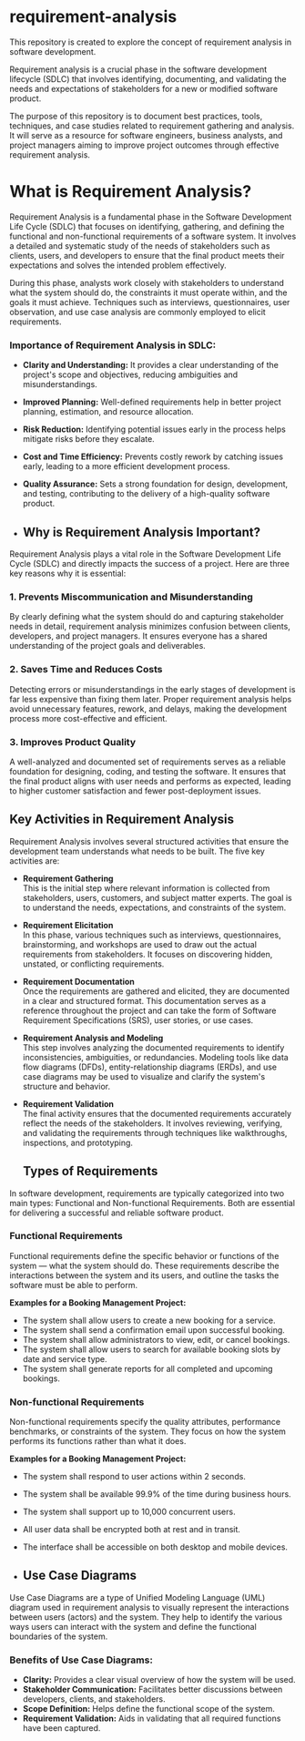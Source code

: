 # requirement-analysis

This repository is created to explore the concept of requirement analysis in software development. 

Requirement analysis is a crucial phase in the software development lifecycle (SDLC) that involves identifying, documenting, and validating the needs and expectations of stakeholders for a new or modified software product. 

The purpose of this repository is to document best practices, tools, techniques, and case studies related to requirement gathering and analysis. It will serve as a resource for software engineers, business analysts, and project managers aiming to improve project outcomes through effective requirement analysis.

# What is Requirement Analysis?
Requirement Analysis is a fundamental phase in the Software Development Life Cycle (SDLC) that focuses on identifying, gathering, and defining the functional and non-functional requirements of a software system. It involves a detailed and systematic study of the needs of stakeholders such as clients, users, and developers to ensure that the final product meets their expectations and solves the intended problem effectively.

During this phase, analysts work closely with stakeholders to understand what the system should do, the constraints it must operate within, and the goals it must achieve. Techniques such as interviews, questionnaires, user observation, and use case analysis are commonly employed to elicit requirements.

### Importance of Requirement Analysis in SDLC:

- **Clarity and Understanding:** It provides a clear understanding of the project's scope and objectives, reducing ambiguities and misunderstandings.
- **Improved Planning:** Well-defined requirements help in better project planning, estimation, and resource allocation.
- **Risk Reduction:** Identifying potential issues early in the process helps mitigate risks before they escalate.
- **Cost and Time Efficiency:** Prevents costly rework by catching issues early, leading to a more efficient development process.
- **Quality Assurance:** Sets a strong foundation for design, development, and testing, contributing to the delivery of a high-quality software product.

- ## Why is Requirement Analysis Important?

Requirement Analysis plays a vital role in the Software Development Life Cycle (SDLC) and directly impacts the success of a project. Here are three key reasons why it is essential:

### 1. Prevents Miscommunication and Misunderstanding

By clearly defining what the system should do and capturing stakeholder needs in detail, requirement analysis minimizes confusion between clients, developers, and project managers. It ensures everyone has a shared understanding of the project goals and deliverables.

### 2. Saves Time and Reduces Costs

Detecting errors or misunderstandings in the early stages of development is far less expensive than fixing them later. Proper requirement analysis helps avoid unnecessary features, rework, and delays, making the development process more cost-effective and efficient.

### 3. Improves Product Quality

A well-analyzed and documented set of requirements serves as a reliable foundation for designing, coding, and testing the software. It ensures that the final product aligns with user needs and performs as expected, leading to higher customer satisfaction and fewer post-deployment issues.

## Key Activities in Requirement Analysis

Requirement Analysis involves several structured activities that ensure the development team understands what needs to be built. The five key activities are:

- **Requirement Gathering**  
  This is the initial step where relevant information is collected from stakeholders, users, customers, and subject matter experts. The goal is to understand the needs, expectations, and constraints of the system.

- **Requirement Elicitation**  
  In this phase, various techniques such as interviews, questionnaires, brainstorming, and workshops are used to draw out the actual requirements from stakeholders. It focuses on discovering hidden, unstated, or conflicting requirements.

- **Requirement Documentation**  
  Once the requirements are gathered and elicited, they are documented in a clear and structured format. This documentation serves as a reference throughout the project and can take the form of Software Requirement Specifications (SRS), user stories, or use cases.

- **Requirement Analysis and Modeling**  
  This step involves analyzing the documented requirements to identify inconsistencies, ambiguities, or redundancies. Modeling tools like data flow diagrams (DFDs), entity-relationship diagrams (ERDs), and use case diagrams may be used to visualize and clarify the system's structure and behavior.

- **Requirement Validation**  
  The final activity ensures that the documented requirements accurately reflect the needs of the stakeholders. It involves reviewing, verifying, and validating the requirements through techniques like walkthroughs, inspections, and prototyping.

  ## Types of Requirements

In software development, requirements are typically categorized into two main types: Functional and Non-functional Requirements. Both are essential for delivering a successful and reliable software product.

### Functional Requirements

Functional requirements define the specific behavior or functions of the system — what the system should do. These requirements describe the interactions between the system and its users, and outline the tasks the software must be able to perform.

**Examples for a Booking Management Project:**
- The system shall allow users to create a new booking for a service.
- The system shall send a confirmation email upon successful booking.
- The system shall allow administrators to view, edit, or cancel bookings.
- The system shall allow users to search for available booking slots by date and service type.
- The system shall generate reports for all completed and upcoming bookings.

### Non-functional Requirements

Non-functional requirements specify the quality attributes, performance benchmarks, or constraints of the system. They focus on how the system performs its functions rather than what it does.

**Examples for a Booking Management Project:**
- The system shall respond to user actions within 2 seconds.
- The system shall be available 99.9% of the time during business hours.
- The system shall support up to 10,000 concurrent users.
- All user data shall be encrypted both at rest and in transit.
- The interface shall be accessible on both desktop and mobile devices.
  
- ## Use Case Diagrams

Use Case Diagrams are a type of Unified Modeling Language (UML) diagram used in requirement analysis to visually represent the interactions between users (actors) and the system. They help to identify the various ways users can interact with the system and define the functional boundaries of the system.

### Benefits of Use Case Diagrams:
- **Clarity:** Provides a clear visual overview of how the system will be used.
- **Stakeholder Communication:** Facilitates better discussions between developers, clients, and stakeholders.
- **Scope Definition:** Helps define the functional scope of the system.
- **Requirement Validation:** Aids in validating that all required functions have been captured.




